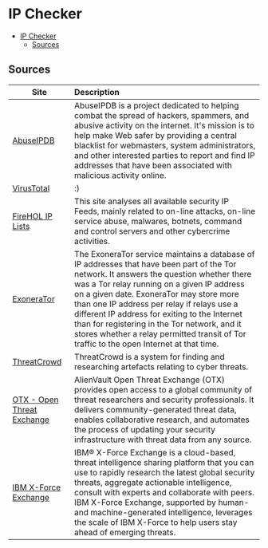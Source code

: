 # IP Checker

- [IP Checker](#ip-checker)
  - [Sources](#sources)

## Sources

| **Site** | **Description** |
| --- |:--- |
| [AbuseIPDB](https://www.abuseipdb.com/) | AbuseIPDB is a project dedicated to helping combat the spread of hackers, spammers, and abusive activity on the internet. It's mission is to help make Web safer by providing a central blacklist for webmasters, system administrators, and other interested parties to report and find IP addresses that have been associated with malicious activity online. |
| [VirusTotal](https://virustotal.com) | :) |
| [FireHOL IP Lists](https://iplists.firehol.org/) | This site analyses all available security IP Feeds, mainly related to on-line attacks, on-line service abuse, malwares, botnets, command and control servers and other cybercrime activities. |
| [ExoneraTor](https://metrics.torproject.org/exonerator.html) | The ExoneraTor service maintains a database of IP addresses that have been part of the Tor network.  It answers the question whether there was a Tor relay running on a given IP address on a given date.  ExoneraTor may store more than one IP address per relay if relays use a different IP address for exiting to the Internet than for registering in the Tor network, and it stores whether a relay permitted transit of Tor traffic to the open Internet at that time. |
| [ThreatCrowd](https://www.threatcrowd.org/) | ThreatCrowd is a system for finding and researching artefacts relating to cyber threats. |
| [OTX - Open Threat Exchange](https://otx.alienvault.com/) | AlienVault Open Threat Exchange (OTX) provides open access to a global community of threat researchers and security professionals. It delivers community-generated threat data, enables collaborative research, and automates the process of updating your security infrastructure with threat data from any source. |
| [IBM X-Force Exchange](https://exchange.xforce.ibmcloud.com/) | IBM® X-Force Exchange is a cloud-based, threat intelligence sharing platform that you can use to rapidly research the latest global security threats, aggregate actionable intelligence, consult with experts and collaborate with peers. IBM X-Force Exchange, supported by human- and machine-generated intelligence, leverages the scale of IBM X-Force to help users stay ahead of emerging threats. |
